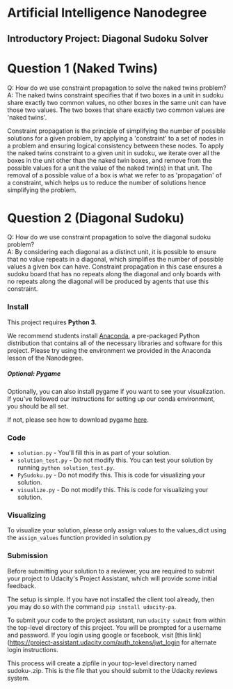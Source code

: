 # Artificial Intelligence Nanodegree
## Introductory Project: Diagonal Sudoku Solver

# Question 1 (Naked Twins)
Q: How do we use constraint propagation to solve the naked twins problem?  
A: The naked twins constraint specifies that if two boxes in a unit in sudoku share exactly two common values, no other boxes in the same unit can have those two values.  The two boxes that share exactly two common values are 'naked twins'.

Constraint propagation is the principle of simplifying the number of possible solutions for a given problem, by applying a 'constraint' to a set of nodes in a problem and ensuring logical consistency between these nodes. To apply the naked twins constraint to a given unit in sudoku, we iterate over all the boxes in the unit other than the naked twin boxes, and remove from the possible values for a unit the value of the naked twin(s) in that unit.  The removal of a possible value of a box is what we refer to as 'propagation' of a constraint, which helps us to reduce the number of solutions hence simplifying the problem.

# Question 2 (Diagonal Sudoku)
Q: How do we use constraint propagation to solve the diagonal sudoku problem?  
A: By considering each diagonal as a distinct unit, it is possible to ensure that no
value repeats in a diagonal, which simplifies the number of possible values a given
box can have.   Constraint propagation in this case ensures a sudoku board that has
no repeats along the diagonal and only boards with no repeats along the diagonal will be produced
by agents that use this constraint.

### Install

This project requires **Python 3**.

We recommend students install [Anaconda](https://www.continuum.io/downloads), a pre-packaged Python distribution that contains all of the necessary libraries and software for this project.
Please try using the environment we provided in the Anaconda lesson of the Nanodegree.

##### Optional: Pygame

Optionally, you can also install pygame if you want to see your visualization. If you've followed our instructions for setting up our conda environment, you should be all set.

If not, please see how to download pygame [here](http://www.pygame.org/download.shtml).

### Code

* `solution.py` - You'll fill this in as part of your solution.
* `solution_test.py` - Do not modify this. You can test your solution by running `python solution_test.py`.
* `PySudoku.py` - Do not modify this. This is code for visualizing your solution.
* `visualize.py` - Do not modify this. This is code for visualizing your solution.

### Visualizing

To visualize your solution, please only assign values to the values_dict using the ```assign_values``` function provided in solution.py

### Submission
Before submitting your solution to a reviewer, you are required to submit your project to Udacity's Project Assistant, which will provide some initial feedback.  

The setup is simple.  If you have not installed the client tool already, then you may do so with the command `pip install udacity-pa`.  

To submit your code to the project assistant, run `udacity submit` from within the top-level directory of this project.  You will be prompted for a username and password.  If you login using google or facebook, visit [this link](https://project-assistant.udacity.com/auth_tokens/jwt_login for alternate login instructions.

This process will create a zipfile in your top-level directory named sudoku-<id>.zip.  This is the file that you should submit to the Udacity reviews system.
